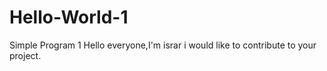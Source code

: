 # Hello-World-1
Simple Program 1
Hello everyone,I'm israr i would like to contribute to your project.
